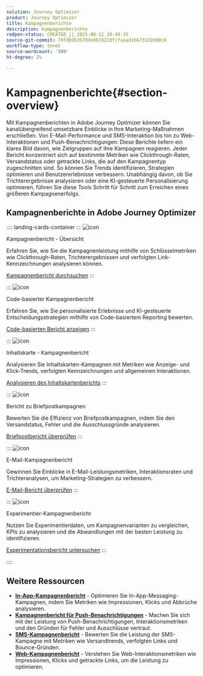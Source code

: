 ```yaml
---
solution: Journey Optimizer
product: Journey Optimizer
title: Kampagnenberichte
description: Kampagnenberichte
redpen-status: CREATED_||_2025-08-11_20-49-35
source-git-commit: 79fdb9535703e961922dfcfaaad1b6731d2d88c0
workflow-type: tm+mt
source-wordcount: '309'
ht-degree: 2%

---
```



# Kampagnenberichte{#section-overview}

Mit Kampagnenberichten in Adobe Journey Optimizer können Sie kanalübergreifend umsetzbare Einblicke in Ihre Marketing-Maßnahmen erschließen. Von E-Mail-Performance und SMS-Interaktion bis hin zu Web-Interaktionen und Push-Benachrichtigungen: Diese Berichte liefern ein klares Bild davon, wie Zielgruppen auf Ihre Kampagnen reagieren. Jeder Bericht konzentriert sich auf bestimmte Metriken wie Clickthrough-Raten, Versandstatus oder getrackte Links, die auf den Kampagnentyp zugeschnitten sind. So können Sie Trends identifizieren, Strategien optimieren und Benutzererlebnisse verbessern. Unabhängig davon, ob Sie Trichterergebnisse analysieren oder eine KI-gesteuerte Personalisierung optimieren, führen Sie diese Tools Schritt für Schritt zum Erreichen eines größeren Kampagnenerfolgs.

## Kampagnenberichte in Adobe Journey Optimizer

:::: landing-cards-container
:::
![icon](https://cdn.experienceleague.adobe.com/icons/chart-line.svg)

Kampagnenbericht - Übersicht

Erfahren Sie, wie Sie die Kampagnenleistung mithilfe von Schlüsselmetriken wie Clickthrough-Raten, Trichterergebnissen und verfolgten Link-Kennzeichnungen analysieren können.

[Kampagnenbericht durchsuchen](../using/reports/campaign-global-report-cja.md)
:::

:::
![icon](https://cdn.experienceleague.adobe.com/icons/code-branch.svg)

Code-basierter Kampagnenbericht

Erfahren Sie, wie Sie personalisierte Erlebnisse und KI-gesteuerte Entscheidungsstrategien mithilfe von Code-basiertem Reporting bewerten.

[Code-basierten Bericht anzeigen](../using/reports/campaign-global-report-cja-code.md)
:::

:::
![icon](https://cdn.experienceleague.adobe.com/icons/list-check.svg)

Inhaltskarte - Kampagnenbericht

Analysieren Sie Inhaltskarten-Kampagnen mit Metriken wie Anzeige- und Klick-Trends, verfolgten Kennzeichnungen und allgemeinen Interaktionen.

[Analysieren des Inhaltskartenberichts](../using/reports/campaign-global-report-cja-content.md)
:::

:::
![icon](https://cdn.experienceleague.adobe.com/icons/envelope.svg)

Bericht zu Briefpostkampagnen

Bewerten Sie die Effizienz von Briefpostkampagnen, indem Sie den Versandstatus, Fehler und die Ausschlussgründe analysieren.

[Briefpostbericht überprüfen](../using/reports/campaign-global-report-cja-direct.md)
:::

:::
![icon](https://cdn.experienceleague.adobe.com/icons/envelope-open-text.svg)

E-Mail-Kampagnenbericht

Gewinnen Sie Einblicke in E-Mail-Leistungsmetriken, Interaktionsraten und Trichteranalysen, um Marketing-Strategien zu verbessern.

[E-Mail-Bericht überprüfen](../using/reports/campaign-global-report-cja-email.md)
:::

:::
![icon](https://cdn.experienceleague.adobe.com/icons/vial.svg)

Experimentier-Kampagnenbericht

Nutzen Sie Experimentierdaten, um Kampagnenvarianten zu vergleichen, KPIs zu analysieren und die Abwandlungen mit der besten Leistung zu identifizieren.

[Experimentationsbericht untersuchen](../using/reports/campaign-global-report-cja-experimentation.md)
:::

::::


## Weitere Ressourcen

- **[In-App-Kampagnenbericht](../using/reports/campaign-global-report-cja-inapp.md)** - Optimieren Sie In-App-Messaging-Kampagnen, indem Sie Metriken wie Impressionen, Klicks und Abbrüche analysieren.
- **[Kampagnenbericht für Push-Benachrichtigungen](../using/reports/campaign-global-report-cja-push.md)** - Machen Sie sich mit der Leistung von Push-Benachrichtigungen, Interaktionsmetriken und den Gründen für Fehler und Ausschlüsse vertraut.
- **[SMS-Kampagnenbericht](../using/reports/campaign-global-report-cja-sms.md)** - Bewerten Sie die Leistung der SMS-Kampagne mit Metriken wie Versandtrends, verfolgten Links und Bounce-Gründen.
- **[Web-Kampagnenbericht](../using/reports/campaign-global-report-cja-web.md)** - Verstehen Sie Web-Interaktionsmetriken wie Impressionen, Klicks und getrackte Links, um die Leistung zu optimieren.
